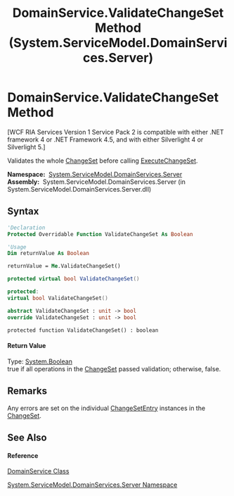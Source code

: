 ﻿---
title: DomainService.ValidateChangeSet Method  (System.ServiceModel.DomainServices.Server)
TOCTitle: ValidateChangeSet Method
ms:assetid: M:System.ServiceModel.DomainServices.Server.DomainService.ValidateChangeSet
ms:mtpsurl: https://msdn.microsoft.com/en-us/library/system.servicemodel.domainservices.server.domainservice.validatechangeset(v=VS.91)
ms:contentKeyID: 28755269
ms.date: 01/27/2012
mtps_version: v=VS.91
f1_keywords:
- System.ServiceModel.DomainServices.Server.DomainService.ValidateChangeSet
dev_langs:
- CSharp
- JScript
- VB
- FSharp
- c++
api_location:
- System.ServiceModel.DomainServices.Server.dll
api_name:
- System.ServiceModel.DomainServices.Server.DomainService.ValidateChangeSet
api_type:
- Managed
topic_type:
- apiref
- kbSyntax
product_family_name: VS
ROBOTS: INDEX,FOLLOW
---

# DomainService.ValidateChangeSet Method

\[WCF RIA Services Version 1 Service Pack 2 is compatible with either .NET framework 4 or .NET Framework 4.5, and with either Silverlight 4 or Silverlight 5.\]

Validates the whole [ChangeSet](ff422535\(v=vs.91\).md) before calling [ExecuteChangeSet](ff422312\(v=vs.91\).md).

**Namespace:**  [System.ServiceModel.DomainServices.Server](ff423220\(v=vs.91\).md)  
**Assembly:**  System.ServiceModel.DomainServices.Server (in System.ServiceModel.DomainServices.Server.dll)

## Syntax

``` vb
'Declaration
Protected Overridable Function ValidateChangeSet As Boolean
```

``` vb
'Usage
Dim returnValue As Boolean

returnValue = Me.ValidateChangeSet()
```

``` csharp
protected virtual bool ValidateChangeSet()
```

``` c++
protected:
virtual bool ValidateChangeSet()
```

``` fsharp
abstract ValidateChangeSet : unit -> bool 
override ValidateChangeSet : unit -> bool 
```

``` jscript
protected function ValidateChangeSet() : boolean
```

#### Return Value

Type: [System.Boolean](https://msdn.microsoft.com/en-us/library/a28wyd50)  
true if all operations in the [ChangeSet](ff422535\(v=vs.91\).md) passed validation; otherwise, false.  

## Remarks

Any errors are set on the individual [ChangeSetEntry](ff422139\(v=vs.91\).md) instances in the [ChangeSet](ff422364\(v=vs.91\).md).

## See Also

#### Reference

[DomainService Class](ff422911\(v=vs.91\).md)

[System.ServiceModel.DomainServices.Server Namespace](ff423220\(v=vs.91\).md)

